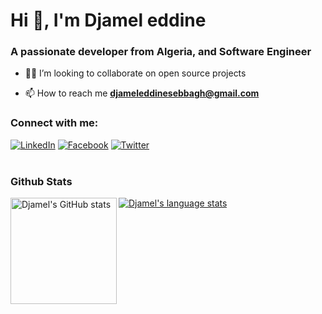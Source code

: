 <h1>Hi 👋, I'm Djamel eddine</h1>
<h3>A passionate developer from Algeria, and Software Engineer</h3>

- 🧑‍💻 I’m looking to collaborate on open source projects

- 📫 How to reach me **djameleddinesebbagh@gmail.com**

<h3 align="left">Connect with me:</h3>
<a href="https://www.linkedin.com/in/djameleddine-sebbagh-b34810155/" target="_blank"><img src="https://img.shields.io/badge/LinkedIn-%230077B5.svg?&style=flat-square&logo=linkedin&logoColor=white" alt="LinkedIn"></a>
<a href="https://www.facebook.com/profile.php?id=100033406563949" target="_blank"><img src="https://img.shields.io/badge/Facebook-%232D88FF.svg?&style=flat-square&logo=facebook&logoColor=white" alt="Facebook"></a>
<a href="https://twitter.com/EddineSebbagh?s=07" target="_blank"><img src="https://img.shields.io/badge/Twitter-%231877F2.svg?&style=flat-square&logo=twitter&logoColor=white" alt="Twitter"></a>
<br><br>

### Github Stats

<a href="https://profile-summary-for-github.com/user/Djameleddine21">
  <img align="left" height="170px" src="https://github-readme-stats.vercel.app/api?username=Djameleddine21&show_icons=true&line_height=26&count_private=true&include_all_commits=true" alt="Djamel's GitHub stats"/>
  <img src="https://github-readme-stats.vercel.app/api/top-langs/?username=Djameleddine21&hide_langs_below=6&layout=compact" alt="Djamel's language stats"/>
</a>
